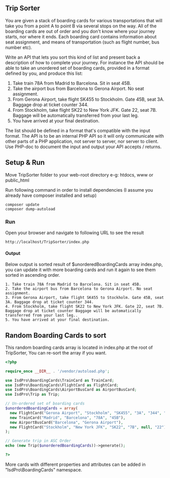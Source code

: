 ## Trip Sorter

You are given a stack of boarding cards for various transportations that will take you from a point A to point B via several stops on the way. All of the boarding cards are out of order and you don't know where your journey starts, nor where it ends. Each boarding card contains information about seat assignment, and means of transportation (such as flight number, bus number etc).

Write an API that lets you sort this kind of list and present back a description of how to complete your journey.
For instance the API should be able to take an unordered set of boarding cards, provided in a format defined by you, and produce this list:

1. Take train 78A from Madrid to Barcelona. Sit in seat 45B.
2. Take the airport bus from Barcelona to Gerona Airport. No seat assignment.
3. From Gerona Airport, take flight SK455 to Stockholm. Gate 45B, seat 3A. Baggage drop at ticket counter 344.
4. From Stockholm, take flight SK22 to New York JFK. Gate 22, seat 7B. Baggage will be automatically transferred from your last leg.
5. You have arrived at your final destination.

The list should be defined in a format that's compatible with the input format. The API is to be an internal PHP API so it will only communicate with other parts of a PHP application, not server to server, nor server to client. Use PHP-doc to document the input and output your API accepts / returns.

## Setup & Run
Move TripSorter folder to your web-root directory e-g: htdocs, www or public_html

Run following command in order to install dependencies (I assume you already have composer installed and setup)
```
composer update
composer dump-autoload
```

### Run
Open your browser and navigate to following URL to see the result
```
http://localhost/TripSorter/index.php
```

#### Output
Below output is sorted result of $unorderedBoardingCards array index.php, you can update it with more boarding cards and run it again to see them sorted in ascending order.
```
1. Take train 78A from Madrid to Barcelona. Sit in seat 45B.
2. Take the airport bus from Barcelona to Gerona Airport. No seat assignment.
3. From Gerona Airport, take flight SK455 to Stockholm. Gate 45B, seat 3A. Baggage drop at ticket counter 344.
4. From Stockholm, take flight SK22 to New York JFK. Gate 22, seat 7B. Baggage drop at ticket counter Baggage will be automatically transferred from your last leg..
5. You have arrived at your final destination.
```

## Random Boarding Cards to sort
This random boarding cards array is located in index.php at the root of TripSorter, You can re-sort the array if you want.

```php
<?php

require_once __DIR__ . '/vendor/autoload.php';

use IsdPro\BoardingCards\TrainCard as TrainCard;
use IsdPro\BoardingCards\FlightCard as FlightCard;
use IsdPro\BoardingCards\AirportBusCard as AirportBusCard;
use IsdPro\Trip as Trip;

// Un-ordered set of boarding cards
$unorderedBoardingCards = array(
  new FlightCard("Gerona Airport", "Stockholm", "SK455", "3A", "344", "45B"),
  new TrainCard("Madrid", "Barcelona", "78A", "45B"),
  new AirportBusCard("Barcelona", "Gerona Airport"),
  new FlightCard("Stockholm", "New York JFK", "SK22", "7B", null, "22"),
);

// Generate trip in ASC Order
echo (new Trip($unorderedBoardingCards))->generate();

?>
```

  More cards with different properties and attributes can be added in "IsdPro\BoardingCards" namespace.
